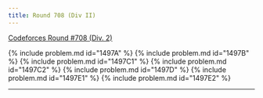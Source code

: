 ```yaml
---
title: Round 708 (Div II)
---
```


[Codeforces Round #708 (Div. 2)](https://codeforces.com/contest/1497)

{% include problem.md id="1497A" %}
{% include problem.md id="1497B" %}
{% include problem.md id="1497C1" %}
{% include problem.md id="1497C2" %}
{% include problem.md id="1497D" %}
{% include problem.md id="1497E1" %}
{% include problem.md id="1497E2" %}

* * *

<object data='notes/R-708.pdf' width='1000' height='1000' type='application/pdf'/>
